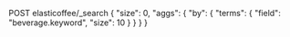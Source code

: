 POST elasticoffee/_search
{
  "size": 0, 
  "aggs": {
    "by": {
      "terms": {
        "field": "beverage.keyword",
        "size": 10
      }
    }
  }
}